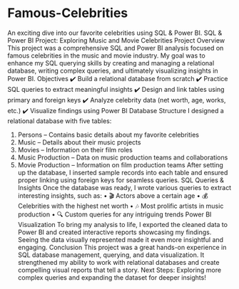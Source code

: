 # Famous-Celebrities
 An exciting dive into our favorite celebrities using SQL &amp; Power BI.
SQL & Power BI Project: Exploring Music and Movie Celebrities
Project Overview
This project was a comprehensive SQL and Power BI analysis focused on famous celebrities in the music and movie industry. My goal was to enhance my SQL querying skills by creating and managing a relational database, writing complex queries, and ultimately visualizing insights in Power BI.
Objectives
✔️ Build a relational database from scratch
✔️ Practice SQL queries to extract meaningful insights
✔️ Design and link tables using primary and foreign keys
✔️ Analyze celebrity data (net worth, age, works, etc.)
✔️ Visualize findings using Power BI
Database Structure
I designed a relational database with five tables:
1.	Persons – Contains basic details about my favorite celebrities
2.	Music – Details about their music projects
3.	Movies – Information on their film roles
4.	Music Production – Data on music production teams and collaborations
5.	Movie Production – Information on film production teams
After setting up the database, I inserted sample records into each table and ensured proper linking using foreign keys for seamless queries.
SQL Queries & Insights
Once the database was ready, I wrote various queries to extract interesting insights, such as:
•	🎬 Actors above a certain age
•	💰 Celebrities with the highest net worth
•	🎶 Most prolific artists in music production
•	🔍 Custom queries for any intriguing trends
Power BI Visualization
To bring my analysis to life, I exported the cleaned data to Power BI and created interactive reports showcasing my findings. Seeing the data visually represented made it even more insightful and engaging.
Conclusion
This project was a great hands-on experience in SQL database management, querying, and data visualization. It strengthened my ability to work with relational databases and create compelling visual reports that tell a story.
 Next Steps: Exploring more complex queries and expanding the dataset for deeper insights!

